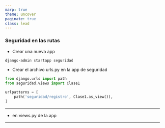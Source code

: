 ```yaml
---
marp: true
theme: uncover
paginate: true
class: lead
---
```

### Seguridad en las rutas
- Crear una nueva app
```bash
django-admin startapp seguridad
```

- Crear el archivo urls.py en la app de seguridad
```python
from django.urls import path
from seguridad.views import Clase1

urlpatterns = [
    path('seguridad/registro', Clase1.as_view()),
]
```
---
- en views.py de la app
---